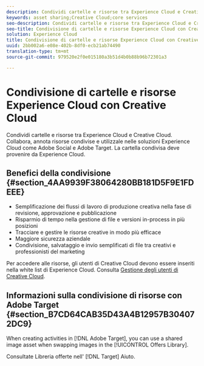 ```yaml
---
description: Condividi cartelle e risorse tra Experience Cloud e Creative Cloud. Collabora, annota risorse condivise e utilizzale nelle soluzioni Experience Cloud come Adobe Social e Adobe Target. La cartella condivisa deve provenire da Experience Cloud.
keywords: asset sharing;Creative Cloud;core services
seo-description: Condividi cartelle e risorse tra Experience Cloud e Creative Cloud. Collabora, annota risorse condivise e utilizzale nelle soluzioni Experience Cloud come Adobe Social e Adobe Target. La cartella condivisa deve provenire da Experience Cloud.
seo-title: Condivisione di cartelle e risorse Experience Cloud con Creative Cloud
solution: Experience Cloud
title: Condivisione di cartelle e risorse Experience Cloud con Creative Cloud
uuid: 2bb002a6-e08e-402b-8df0-ecb21ab74490
translation-type: tm+mt
source-git-commit: 979520e2f0e015180a3b51d4b0b88b96b72301a3

---
```



# Condivisione di cartelle e risorse Experience Cloud con Creative Cloud

Condividi cartelle e risorse tra Experience Cloud e Creative Cloud. Collabora, annota risorse condivise e utilizzale nelle soluzioni Experience Cloud come Adobe Social e Adobe Target. La cartella condivisa deve provenire da Experience Cloud.

## Benefici della condivisione {#section_4AA9939F38064280BB181D5F9E1FDEEE}

* Semplificazione dei flussi di lavoro di produzione creativa nella fase di revisione, approvazione e pubblicazione
* Risparmio di tempo nella gestione di file e versioni in-process in più posizioni
* Tracciare e gestire le risorse creative in modo più efficace
* Maggiore sicurezza aziendale
* Condivisione, salvataggio e invio semplificati di file tra creativi e professionisti del marketing

Per accedere alle risorse, gli utenti di Creative Cloud devono essere inseriti nella white list di Experience Cloud. Consulta [Gestione degli utenti di Creative Cloud](../experience-cloud-assets/t-admin-add-cc-user.md#task_F36D4F1D49B44F09A54F7371810D2752).

## Informazioni sulla condivisione di risorse con Adobe Target {#section_B7CD64CAB35D43A4B12957B304072DC9}

When creating activities in [!DNL Adobe Target], you can use a shared image asset when swapping images in the [!UICONTROL Offers Library].

Consultate Libreria [](https://docs.adobe.com/help/en/target/using/experiences/offers/manage-content.html) offerte nell&#39; [!DNL Target] Aiuto.
